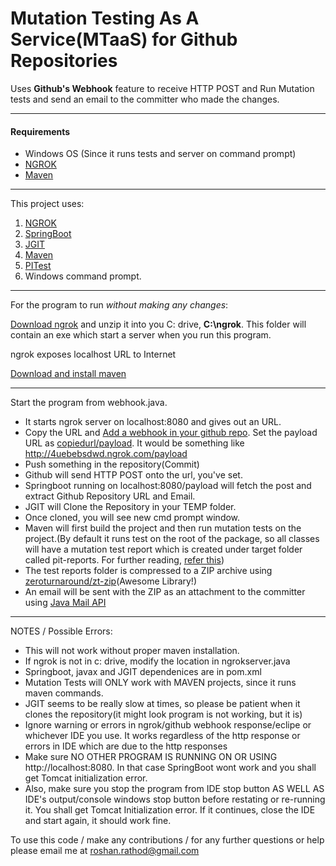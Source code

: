 # Mutation Testing As A Service(MTaaS) for Github Repositories

Uses **Github's Webhook** feature to receive HTTP POST and Run Mutation tests and send an email to the committer who made the changes.


--------------------------------

#### Requirements 
- Windows OS (Since it runs tests and server on command prompt)
- [NGROK](https://ngrok.com)
- [Maven](http://maven.apache.org/) 


--------------------------------
This project uses:


1. [NGROK](https://ngrok.com)
2. [SpringBoot](http://spring.io/) 
3. [JGIT](https://eclipse.org/jgit/) 
4. [Maven](http://maven.apache.org/)
5. [PITest](http://pitest.org/)
6. Windows command prompt.


--------------------------------

For the program to run *without making any changes*:

[Download ngrok](https://ngrok.com/download) and unzip it into you C: drive, **C:\ngrok**. This folder will contain an exe which start a server when you run this program.

ngrok exposes localhost URL to Internet


[Download and install maven](http://maven.apache.org/download.cgi)


--------------------------------
Start the program from webhook.java.

- It starts ngrok server on localhost:8080 and gives out an URL.
- Copy the URL and [Add a webhook in your github repo](https://developer.github.com/webhooks/creating/). Set the payload URL as [copiedurl/payload](). It would be something like http://4uebebsdwd.ngrok.com/payload
- Push something in the repository(Commit)
- Github will send HTTP POST onto the url, you've set.
- Springboot running on localhost:8080/payload will fetch the post and extract Github Repository URL and Email.
- JGIT will Clone the Repository in your TEMP folder.
- Once cloned, you will see new cmd prompt window.
- Maven will first build the project and then run mutation tests on the project.(By default it runs test on the root of the package, so all classes will have a mutation test report which is created under target folder called pit-reports. For further reading, [refer this](http://pitest.org/quickstart/maven/))
- The test reports folder is compressed to a ZIP archive using [zeroturnaround/zt-zip](https://github.com/zeroturnaround/zt-zip)(Awesome Library!)
- An email will be sent with the ZIP as an attachment to the committer using [Java Mail API](https://java.net/projects/javamail/pages/Home)


--------------------------------

NOTES / Possible Errors:

- This will not work without proper maven installation.
- If ngrok is not in c: drive, modify the location in ngrokserver.java
- Springboot, javax and JGIT dependenices are in pom.xml
- Mutation Tests will ONLY work with MAVEN projects, since it runs maven commands.
- JGIT seems to be really slow at times, so please be patient when it clones the repository(it might look program is not working, but it is)
- Ignore warning or errors in ngrok/github webhook response/eclipe or whichever IDE you use. It works regardless of the http response or errors in IDE which are due to the http responses
- Make sure NO OTHER PROGRAM IS RUNNING ON OR USING http://localhost:8080. In that case SpringBoot wont work and you shall get Tomcat initialization error.
- Also, make sure you stop the program from IDE stop button AS WELL AS IDE's output/console windows stop button before restating or re-running it. You shall get Tomcat Initialization error. If it continues, close the IDE and start again, it should work fine.

To use this code / make any contributions / for any further questions or help please email me at roshan.rathod@gmail.com



